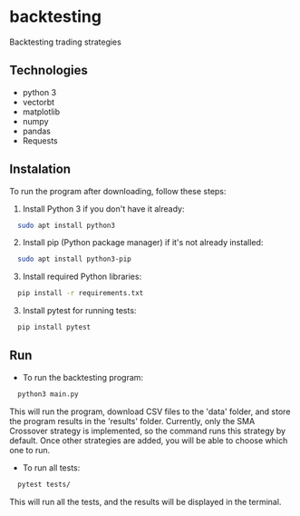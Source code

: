 # backtesting
Backtesting trading strategies


## Technologies
* python 3
* vectorbt
* matplotlib
* numpy
* pandas
* Requests


## Instalation
To run the program after downloading, follow these steps:
1. Install Python 3 if you don't have it already:
```bash
  sudo apt install python3
```
2. Install pip (Python package manager) if it's not already installed:
```bash
  sudo apt install python3-pip
```
3. Install required Python libraries:
```bash
  pip install -r requirements.txt
```
3. Install pytest for running tests:
```bash
  pip install pytest
```

## Run
* To run the backtesting program:
```bash
  python3 main.py
```
This will run the program, download CSV files to the 'data' folder, and store the program results in the 'results' folder. Currently, only the SMA Crossover strategy is implemented, so the command runs this strategy by default. Once other strategies are added, you will be able to choose which one to run.
* To run all tests:
```bash
  pytest tests/
```
This will run all the tests, and the results will be displayed in the terminal.